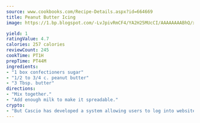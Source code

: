 ```yaml
---
source: www.cookbooks.com/Recipe-Details.aspx?id=664669
title: Peanut Butter Icing
image: https://1.bp.blogspot.com/-LvJpivRmCF4/YA2H25MUcCI/AAAAAAAABhQ/xgndXuMf7Zopp5S4RExCblnSp5YGujfSQCLcBGAsYHQ/s320/8.png

yield: 1
ratingValue: 4.7
calories: 257 calories
reviewCount: 245
cookTime: PT1H
prepTime: PT44M
ingredients:
- "1 box confectioners sugar"
- "1/2 to 3/4 c. peanut butter"
- "3 Tbsp. butter"
directions:
- "Mix together."
- "Add enough milk to make it spreadable."
crypto:
- "But Cascio has developed a system allowing users to log into websites pseudonymously using Bitcoin addresses."
---
```

